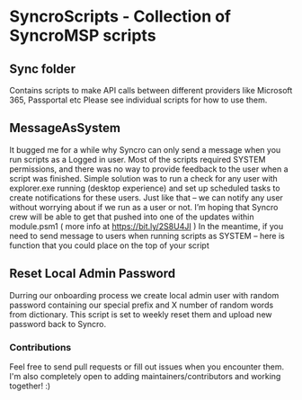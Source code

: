 # SyncroScripts - Collection of SyncroMSP scripts 

## Sync folder
Contains scripts to make API calls between different providers like Microsoft 365, Passportal etc
Please see individual scripts for how to use them. 

## MessageAsSystem
It bugged me for a while why Syncro can only send a message when you run scripts as a Logged in user. Most of the scripts required SYSTEM permissions, and there was no way to provide feedback to the user when a script was finished.
Simple solution was to run a check for any user with explorer.exe running (desktop experience) and set up scheduled tasks to create notifications for these users. Just like that – we can notify any user without worrying about if we run as a user or not.
I’m hoping that Syncro crew will be able to get that pushed into one of the updates within module.psm1 ( more info at https://bit.ly/2S8U4JI ) 
In the meantime, if you need to send message to users when running scripts as SYSTEM – here is function that you could place on the top of your script

## Reset Local Admin Password
Durring our onboarding process we create local admin user with random password containing our special prefix and X number of random words from dictionary. 
This script is set to weekly reset them and upload new password back to Syncro. 

### Contributions
Feel free to send pull requests or fill out issues when you encounter them. I'm also completely open to adding maintainers/contributors and working together! :)

